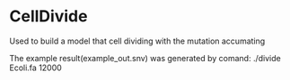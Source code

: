 # CellDivide
Used to build a model that cell dividing with the mutation accumating 

The example result(example_out.snv) was generated by comand: ./divide Ecoli.fa 12000

